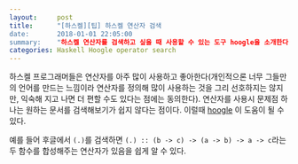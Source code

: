 ```yaml
---
layout:     post
title:      "[하스켈][팁] 하스켈 연산자 검색
date:       2018-01-01 22:05:00
summary:    "하스켈 연산자를 검색하고 싶을 때 사용할 수 있는 도구 hoogle을 소개한다."
categories: Haskell Hoogle operator search
---
```


하스켈 프로그래머들은 연산자를 아주 많이 사용하고 좋아한다(개인적으론 너무 그들만의 언어를 만드는 느낌이라 연산자를 정의해 많이 사용하는 것을 그리 선호하지는 않지만, 익숙해 지고 나면 더 편할 수도 있다는 점에는 동의한다). 연산자를 사용시 문제점 하나는 원하는 문서를 검색해보기가 쉽지 않다는 점이다. 이럴때 [hoogle](https://www.haskell.org/hoogle/) 이 도움이 될 수 있다. 

예를 들어 후글에서 `(.)`를 검색하면 `(.) :: (b -> c) -> (a -> b) -> a -> c`라는 두 함수를 합성해주는 연산자가 있음을 쉽게 알 수 있다. 

